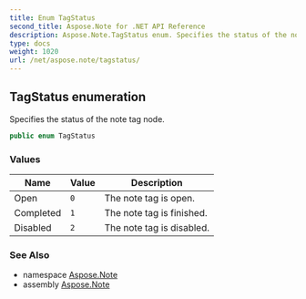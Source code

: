 ```yaml
---
title: Enum TagStatus
second_title: Aspose.Note for .NET API Reference
description: Aspose.Note.TagStatus enum. Specifies the status of the note tag node
type: docs
weight: 1020
url: /net/aspose.note/tagstatus/
---
```

## TagStatus enumeration

Specifies the status of the note tag node.

```csharp
public enum TagStatus
```

### Values

| Name | Value | Description |
| --- | --- | --- |
| Open | `0` | The note tag is open. |
| Completed | `1` | The note tag is finished. |
| Disabled | `2` | The note tag is disabled. |

### See Also

* namespace [Aspose.Note](../../aspose.note/)
* assembly [Aspose.Note](../../)


